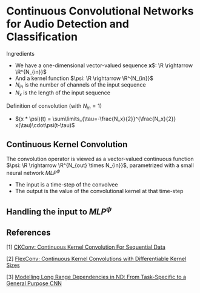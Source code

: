 # Continuous Convolutional Networks for Audio Detection and Classification

Ingredients
- We have a one-dimensional vector-valued sequence **x**$: \R \rightarrow \R^{N_{in}}$
- And a kernel function $\psi: \R \rightarrow \R^{N_{in}}$
- $N_{in}$ is the number of channels of the input sequence
- $N_{x}$ is the length of the input sequence

Definition of convolution (with $N_{in}=1$)
- $(x * \psi)(t) = \sum\limits_{\tau=-\frac{N_x}{2}}^{\frac{N_x}{2}} x(\tau)\cdot\psi(t-\tau)$



## Continuous Kernel Convolution

The convolution operator is viewed as a vector-valued continuous function $\psi: \R \rightarrow \R^{N_{out} \times N_{in}}$, parametrized with a small neural network $MLP^{\psi}$
  - The input is a time-step of the convolvee
  - The output is the value of the convolutional kernel at that time-step

## Handling the input to $MLP^{\psi}$



## References

<a id="1">[1]</a> 
[CKConv: Continuous Kernel Convolution For Sequential Data](https://arxiv.org/pdf/2102.02611)

<a id="2">[2]</a> 
[FlexConv: Continuous Kernel Convolutions with Differentiable Kernel Sizes](https://arxiv.org/pdf/2110.08059)

<a id="3">[3]</a> 
[Modelling Long Range Dependencies in ND: From Task-Specific to a General Purpose CNN](https://arxiv.org/pdf/2301.10540)